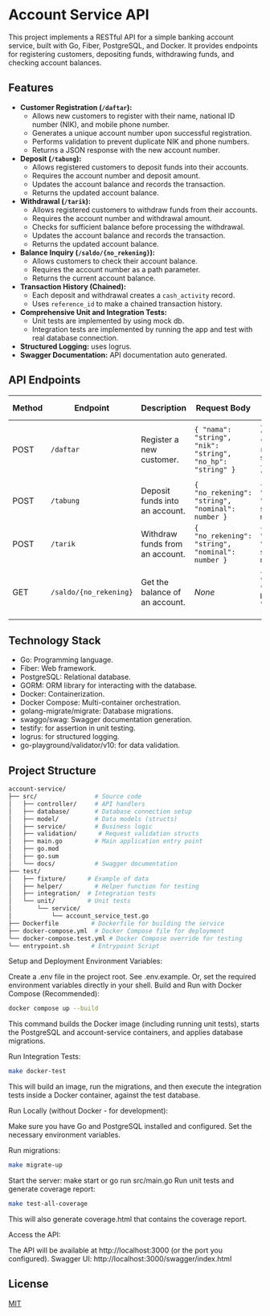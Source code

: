 # Account Service API

This project implements a RESTful API for a simple banking account service, built with Go, Fiber, PostgreSQL, and Docker. It provides endpoints for registering customers, depositing funds, withdrawing funds, and checking account balances.

## Features

*   **Customer Registration (`/daftar`):**
    *   Allows new customers to register with their name, national ID number (NIK), and mobile phone number.
    *   Generates a unique account number upon successful registration.
    *   Performs validation to prevent duplicate NIK and phone numbers.
    *   Returns a JSON response with the new account number.
*   **Deposit (`/tabung`):**
    *   Allows registered customers to deposit funds into their accounts.
    *   Requires the account number and deposit amount.
    *   Updates the account balance and records the transaction.
    *   Returns the updated account balance.
*   **Withdrawal (`/tarik`):**
    *   Allows registered customers to withdraw funds from their accounts.
    *   Requires the account number and withdrawal amount.
    *   Checks for sufficient balance before processing the withdrawal.
    *   Updates the account balance and records the transaction.
    *   Returns the updated account balance.
*   **Balance Inquiry (`/saldo/{no_rekening}`):**
    *   Allows customers to check their account balance.
    *   Requires the account number as a path parameter.
    *   Returns the current account balance.
* **Transaction History (Chained):**
    * Each deposit and withdrawal creates a `cash_activity` record.
    * Uses `reference_id` to make a chained transaction history.
* **Comprehensive Unit and Integration Tests:**
	* Unit tests are implemented by using mock db.
	* Integration tests are implemented by running the app and test with real database connection.
* **Structured Logging:** uses logrus.
* **Swagger Documentation:** API documentation auto generated.

## API Endpoints

| Method | Endpoint            | Description                                      | Request Body                                    | Success Response (200/201)                      | Error Responses                                                                           |
| ------ | ------------------- | ------------------------------------------------ | ----------------------------------------------- | ------------------------------------------------ | ---------------------------------------------------------------------------------------- |
| POST   | `/daftar`           | Register a new customer.                        | `{ "nama": "string", "nik": "string", "no_hp": "string" }` | `{ "code": 201, "status": "success", "message":"Account registration successful", "data": { "account_number": "string" } }`               | 400 (Bad Request - validation errors), 409 (Conflict - duplicate NIK/phone)           |
| POST   | `/tabung`          | Deposit funds into an account.                  | `{ "no_rekening": "string", "nominal": number }` | `{ "code": 200, "status": "success", "message":"Deposit successful", "data": number (balance) }`        | 400 (Bad Request - validation), 404 (Not Found - account doesn't exist)                |
| POST   | `/tarik`           | Withdraw funds from an account.                 | `{ "no_rekening": "string", "nominal": number }` |  `{ "code": 200, "status": "success", "message":"Withdrawal successful", "data": number(balance) }`       | 400 (Bad Request - validation/insufficient balance), 404 (Not Found - account)      |
| GET    | `/saldo/{no_rekening}` | Get the balance of an account.                | *None*                                          | `{ "code": 200, "status": "success", "message": "Get balance successful", "data": number (balance) }` | 400 (Bad Request - invalid account number format), 404 (Not Found - account) |

## Technology Stack
- Go: Programming language.
- Fiber: Web framework.
- PostgreSQL: Relational database.
- GORM: ORM library for interacting with the database.
- Docker: Containerization.
- Docker Compose: Multi-container orchestration.
- golang-migrate/migrate: Database migrations.
- swaggo/swag: Swagger documentation generation.
- testify: for assertion in unit testing.
- logrus: for structured logging.
- go-playground/validator/v10: for data validation.




## Project Structure
```bash
account-service/
├── src/                # Source code
│   ├── controller/     # API handlers
│   ├── database/       # Database connection setup
│   ├── model/          # Data models (structs)
│   ├── service/        # Business logic
│   ├── validation/      # Request validation structs
│   ├── main.go         # Main application entry point
│   ├── go.mod
│   ├── go.sum
│   └── docs/           # Swagger documentation
├── test/
│   ├── fixture/      # Example of data
│   ├── helper/         # Helper function for testing
│   ├── integration/  # Integration tests
│   └── unit/         # Unit tests
│       └── service/
│           └── account_service_test.go
├── Dockerfile         # Dockerfile for building the service
├── docker-compose.yml  # Docker Compose file for deployment
└── docker-compose.test.yml # Docker Compose override for testing
└── entrypoint.sh      # Entrypoint Script
```

Setup and Deployment
Environment Variables:

Create a .env file in the project root. See .env.example.
Or, set the required environment variables directly in your shell.
Build and Run with Docker Compose (Recommended):
```bash
docker compose up --build
```
This command builds the Docker image (including running unit tests), starts the PostgreSQL and account-service containers, and applies database migrations.

Run Integration Tests:
```bash
make docker-test
```
This will build an image, run the migrations, and then execute the integration tests inside a Docker container, against the test database.

Run Locally (without Docker - for development):

Make sure you have Go and PostgreSQL installed and configured.
Set the necessary environment variables.

Run migrations: 
```bash
make migrate-up
```
Start the server: make start or go run src/main.go
Run unit tests and generate coverage report:


```bash
make test-all-coverage
```
This will also generate coverage.html that contains the coverage report.

Access the API:

The API will be available at http://localhost:3000 (or the port you configured).
Swagger UI: http://localhost:3000/swagger/index.html


## License

[MIT](https://choosealicense.com/licenses/mit/)